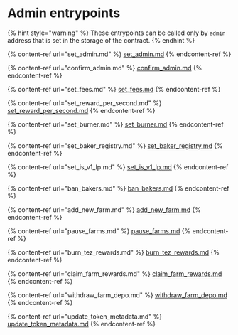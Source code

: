 # Admin entrypoints

{% hint style="warning" %}
These entrypoints can be called only by `admin` address that is set in the storage of the contract.
{% endhint %}

{% content-ref url="set_admin.md" %}
[set\_admin.md](set\_admin.md)
{% endcontent-ref %}

{% content-ref url="confirm_admin.md" %}
[confirm\_admin.md](confirm\_admin.md)
{% endcontent-ref %}

{% content-ref url="set_fees.md" %}
[set\_fees.md](set\_fees.md)
{% endcontent-ref %}

{% content-ref url="set_reward_per_second.md" %}
[set\_reward\_per\_second.md](set\_reward\_per\_second.md)
{% endcontent-ref %}

{% content-ref url="set_burner.md" %}
[set\_burner.md](set\_burner.md)
{% endcontent-ref %}

{% content-ref url="set_baker_registry.md" %}
[set\_baker\_registry.md](set\_baker\_registry.md)
{% endcontent-ref %}

{% content-ref url="set_is_v1_lp.md" %}
[set\_is\_v1\_lp.md](set\_is\_v1\_lp.md)
{% endcontent-ref %}

{% content-ref url="ban_bakers.md" %}
[ban\_bakers.md](ban\_bakers.md)
{% endcontent-ref %}

{% content-ref url="add_new_farm.md" %}
[add\_new\_farm.md](add\_new\_farm.md)
{% endcontent-ref %}

{% content-ref url="pause_farms.md" %}
[pause\_farms.md](pause\_farms.md)
{% endcontent-ref %}

{% content-ref url="burn_tez_rewards.md" %}
[burn\_tez\_rewards.md](burn\_tez\_rewards.md)
{% endcontent-ref %}

{% content-ref url="claim_farm_rewards.md" %}
[claim\_farm\_rewards.md](claim\_farm\_rewards.md)
{% endcontent-ref %}

{% content-ref url="withdraw_farm_depo.md" %}
[withdraw\_farm\_depo.md](withdraw\_farm\_depo.md)
{% endcontent-ref %}

{% content-ref url="update_token_metadata.md" %}
[update\_token\_metadata.md](update\_token\_metadata.md)
{% endcontent-ref %}
